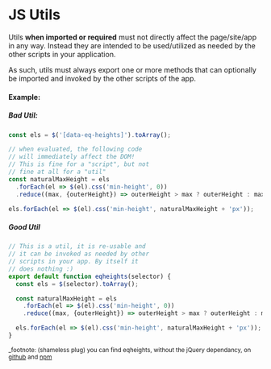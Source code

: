 # JS Utils

Utils **when imported or required** must not directly affect the page/site/app
in any way. Instead they are intended to be used/utilized as needed by the other
scripts in your application.

As such, utils must always export one or more methods that can optionally be
imported and invoked by the other scripts of the app.

#### Example:

##### Bad Util:
```javascript
const els = $('[data-eq-heights]').toArray();

// when evaluated, the following code
// will immediately affect the DOM!
// This is fine for a "script", but not
// fine at all for a "util"
const naturalMaxHeight = els
  .forEach(el => $(el).css('min-height', 0))
  .reduce((max, {outerHeight}) => outerHeight > max ? outerHeight : max, 0);

els.forEach(el => $(el).css('min-height', naturalMaxHeight + 'px'));
```
##### Good Util
```javascript
// This is a util, it is re-usable and
// it can be invoked as needed by other
// scripts in your app. By itself it
// does nothing :)
export default function eqheights(selector) {
  const els = $(selector).toArray();

  const naturalMaxHeight = els
    .forEach(el => $(el).css('min-height', 0))
    .reduce((max, {outerHeight}) => outerHeight > max ? outerHeight : max, 0);

  els.forEach(el => $(el).css('min-height', naturalMaxHeight + 'px'));
}
```


<small>_footnote: (shameless plug) you can find eqheights, without
the jQuery dependancy, on
[github](https://github.com/Maximilianos/eqheights)
and [npm](https://www.npmjs.com/package/eqheights)</small>